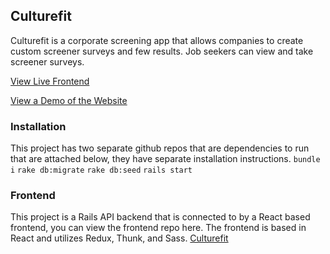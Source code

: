 ## Culturefit

Culturefit is a corporate screening app that allows companies to create custom screener surveys and few results. Job seekers can view and take screener surveys. 

[View Live Frontend](https://culturefit.netlify.app/#/)

[View a Demo of the Website](https://www.youtube.com/watch?v=oPuyAU9sP6Q&t=437s)

### Installation

This project has two separate github repos that are dependencies to run that are attached below, they have separate installation instructions.
`bundle i`
`rake db:migrate`
`rake db:seed`
`rails start`

### Frontend

This project is a Rails API backend that is connected to by a React based frontend, you can view the frontend repo here. The frontend is based in React and utilizes Redux, Thunk, and Sass.
[Culturefit](https://github.com/jessijoke/culturefit-front)
